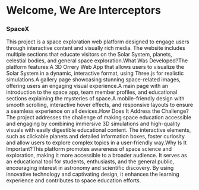 <h1>Welcome, We Are Interceptors</h1>

<h3>SpaceX</h3>

This project is a space exploration web platform designed to engage users through interactive content and visually rich media. The website includes multiple sections that educate visitors on the Solar System, planets, celestial bodies, and general space exploration.What Was Developed?The platform features:A 3D Orrery Web App that allows users to visualize the Solar System in a dynamic, interactive format, using Three.js for realistic simulations.A gallery page showcasing stunning space-related images, offering users an engaging visual experience.A main page with an introduction to the space app, team member profiles, and educational sections explaining the mysteries of space.A mobile-friendly design with smooth scrolling, interactive hover effects, and responsive layouts to ensure a seamless experience on all devices.How Does It Address the Challenge?The project addresses the challenge of making space education accessible and engaging by combining immersive 3D simulations and high-quality visuals with easily digestible educational content. The interactive elements, such as clickable planets and detailed information boxes, foster curiosity and allow users to explore complex topics in a user-friendly way.Why Is It Important?This platform promotes awareness of space science and exploration, making it more accessible to a broader audience. It serves as an educational tool for students, enthusiasts, and the general public, encouraging interest in astronomy and scientific discovery. By using innovative technology and captivating design, it enhances the learning experience and contributes to space education efforts.
